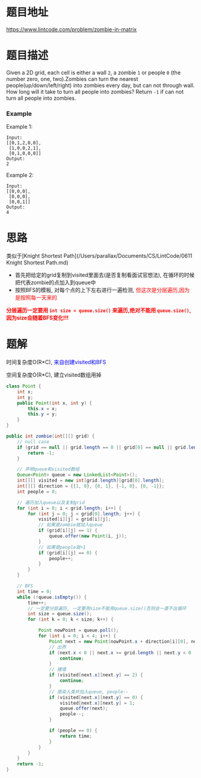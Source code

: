 # 题目地址

https://www.lintcode.com/problem/zombie-in-matrix



# 题目描述

Given a 2D grid, each cell is either a wall `2`, a zombie `1` or people `0` (the number zero, one, two).Zombies can turn the nearest people(up/down/left/right) into zombies every day, but can not through wall. How long will it take to turn all people into zombies? Return `-1` if can not turn all people into zombies.

### Example

Example 1:

```
Input:
[[0,1,2,0,0],
 [1,0,0,2,1],
 [0,1,0,0,0]]
Output:
2
```

Example 2:

```
Input:
[[0,0,0],
 [0,0,0],
 [0,0,1]]
Output:
4
```





# 思路

类似于[Knight Shortest Path](/Users/parallax/Documents/CS/LintCode/0611 Knight Shortest Path.md)

+ 首先把给定的grid复制到visited里面去(是否复制看面试官想法), 在循环的时候把代表zombie的点加入到queue中
+ 按照BFS的模板, 对每个点的上下左右进行一遍检测, <font color = red>但这次是分层遍历,因为是按照每一天来的</font>

<font color = red>**分层遍历一定要用 `int size = queue.size()` 来遍历,绝对不能用 `queue.size()`, 因为size会随着BFS变化!!!**</font>





# 题解

时间复杂度O(R*C), <font color = blue>来自创建visited和BFS</font>

空间复杂度O(R*C), 建立visited数组用掉

```java
class Point {
    int x;
    int y;
    public Point(int x, int y) {
        this.x = x;
        this.y = y;
    }
}
```

```java
public int zombie(int[][] grid) {
    // null case
    if (grid == null || grid.length == 0 || grid[0] == null || grid.length == 0) {
        return -1;
    }

    // 声明queue和visited数组
    Queue<Point> queue = new LinkedList<Point>();
    int[][] visited = new int[grid.length][grid[0].length];
    int[][] direction = {{1, 0}, {0, 1}, {-1, 0}, {0, -1}};
    int people = 0;

    // 遍历加入queue以及复制grid
    for (int i = 0; i < grid.length; i++) {
        for (int j = 0; j < grid[0].length; j++) {
            visited[i][j] = grid[i][j];
            // 如果是zombie就加入queue
            if (grid[i][j] == 1) {
                queue.offer(new Point(i, j));
            }
            // 如果是people就+1
            if (grid[i][j] == 0) {
                people++;
            }
        }
    }

    // BFS
    int time = 0;
    while (!queue.isEmpty()) {
        time++;
        // 一定要分层遍历, 一定要用size不能用queue.size()否则会一直不出循环
        int size = queue.size();
        for (int k = 0; k < size; k++) {

            Point nowPoint = queue.poll();
            for (int i = 0; i < 4; i++) {
                Point next = new Point(nowPoint.x + direction[i][0], nowPoint.y + direction[i][1]);
                // 出界
                if (next.x < 0 || next.x >= grid.length || next.y < 0 || next.y >= grid[0].length) {
                    continue;
                }
                // 撞墙
                if (visited[next.x][next.y] == 2) {
                    continue;
                }
                // 感染人类并加入queue, people--
                if (visited[next.x][next.y] == 0) {
                    visited[next.x][next.y] = 1;
                    queue.offer(next);
                    people--;
                }

                if (people == 0) {
                    return time;
                }
            }
        }
    }
    return -1;
}
```

